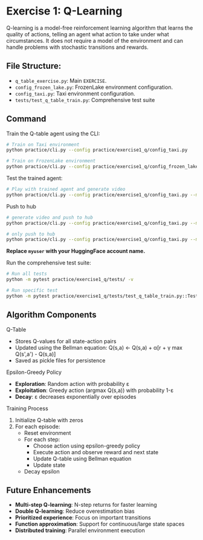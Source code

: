 # Exercise 1: Q-Learning

Q-learning is a model-free reinforcement learning algorithm that learns the quality of actions, telling an agent what action to take under what circumstances. It does not require a model of the environment and can handle problems with stochastic transitions and rewards.


## File Structure:
- `q_table_exercise.py`: Main `EXERCISE`.
- `config_frozen_lake.py`: FrozenLake environment configuration.
- `config_taxi.py`: Taxi environment configuration.
- `tests/test_q_table_train.py`: Comprehensive test suite


## Command

Train the Q-table agent using the CLI:
```bash
# Train on Taxi environment
python practice/cli.py --config practice/exercise1_q/config_taxi.py

# Train on FrozenLake environment
python practice/cli.py --config practice/exercise1_q/config_frozen_lake.py
```

Test the trained agent:
```bash
# Play with trained agent and generate video
python practice/cli.py --config practice/exercise1_q/config_taxi.py --mode play
```

Push to hub
```bash
# generate video and push to hub
python practice/cli.py --config practice/exercise1_q/config_taxi.py --mode push_to_hub --username myuser

# only push to hub
python practice/cli.py --config practice/exercise1_q/config_taxi.py --mode push_to_hub --username myuser --skip_play
```
**Replace `myuser` with your HuggingFace account name.**

Run the comprehensive test suite:
```bash
# Run all tests
python -m pytest practice/exercise1_q/tests/ -v

# Run specific test
python -m pytest practice/exercise1_q/tests/test_q_table_train.py::TestQTableTraining::test_q_table_train_basic_flow -v
```


## Algorithm Components

Q-Table
- Stores Q-values for all state-action pairs
- Updated using the Bellman equation: Q(s,a) ← Q(s,a) + α[r + γ max Q(s',a') - Q(s,a)]
- Saved as pickle files for persistence

Epsilon-Greedy Policy
- **Exploration**: Random action with probability ε
- **Exploitation**: Greedy action (argmax Q(s,a)) with probability 1-ε
- **Decay**: ε decreases exponentially over episodes

Training Process
1. Initialize Q-table with zeros
2. For each episode:
   - Reset environment
   - For each step:
     - Choose action using epsilon-greedy policy
     - Execute action and observe reward and next state
     - Update Q-table using Bellman equation
     - Update state
   - Decay epsilon

## Future Enhancements

- **Multi-step Q-learning**: N-step returns for faster learning
- **Double Q-learning**: Reduce overestimation bias
- **Prioritized experience**: Focus on important transitions
- **Function approximation**: Support for continuous/large state spaces
- **Distributed training**: Parallel environment execution
